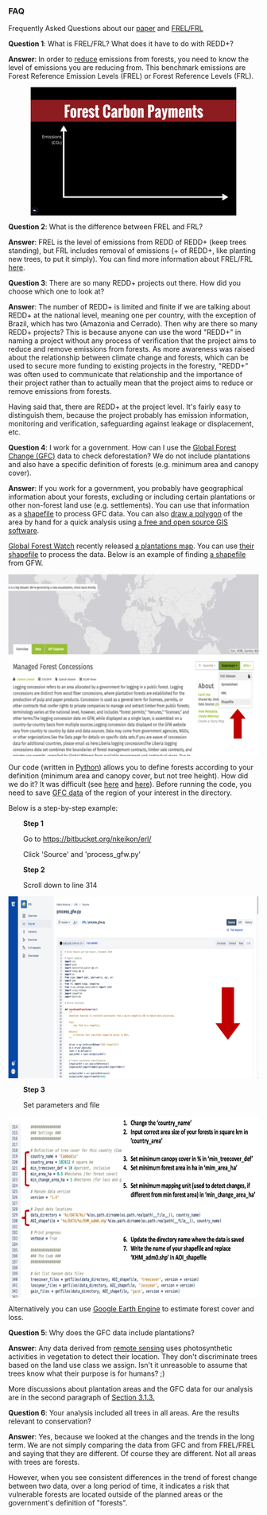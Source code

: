 <h3>FAQ</h3>
<p>Frequently Asked Questions about our <a href="https://iopscience.iop.org/article/10.1088/1748-9326/aafc6b">paper</a> and <a href="https://redd.unfccc.int/fact-sheets/forest-reference-emission-levels.html">FREL/FRL</a></p>
<p><strong>Question 1</strong>: What is FREL/FRL? What does it have to do with REDD+?</p>
<p><strong>Answer</strong>: In order to <span style="text-decoration: underline;">reduce</span> emissions from forests, you need to know the level of emissions you are reducing from. This benchmark emissions are Forest Reference Emission Levels (FREL) or Forest Reference Levels (FRL).</p>
<p><img style="display: block; margin-left: auto; margin-right: auto;" src="frel.gif" alt="" width="414" height="258" /></p>
<p><strong>Question 2</strong>: What is the difference between FREL and FRL?&nbsp;</p>
<p><strong>Answer</strong>: FREL is the level of emissions from REDD of REDD+ (keep trees standing), but FRL includes removal of emissions (+ of REDD+, like planting new trees, to put it simply). You can find more information about FREL/FRL <a href="https://www.unredd.net/knowledge/redd-plus-technical-issues/nfms-rel.html">here</a>.</p>
<p><strong>Question 3</strong>: There are so many REDD+ projects out there. How did you choose which one to look at?</p>
<p><strong>Answer</strong>: The number of REDD+ is limited and finite if we are talking about REDD+ at the national level, meaning one per country, with the exception of Brazil, which has two (Amazonia and Cerrado). Then why are there so many REDD+ projects? This is because anyone can use the word "REDD+" in naming a project without any process of verification that the project aims to reduce and remove emissions from forests. As more awareness was raised about the relationship between climate change and forests, which can be used to secure more funding to existing projects in the forestry, "REDD+" was often used to communicate that relationship and the importance of their project rather than to actually mean that the project aims to reduce or remove emissions from forests.</p>
<p>Having said that, there are REDD+ at the project level. It's fairly easy to distinguish them, because the project probably has emission information, monitoring and verification, safeguarding against leakage or displacement, etc.
<p><strong>Question 4</strong>: I work for a government. How can I use the <a href='https://earthenginepartners.appspot.com/science-2013-global-forest'>Global Forest Change (GFC)</a> data to check deforestation? We do not include plantations and also have a specific definition of forests (e.g. minimum area and canopy cover).</p>
<p><strong>Answer</strong>: If you work for a government, you probably have geographical information about your forests, excluding or including certain plantations or other non-forest land use (e.g. settlements). You can use that information as a <a href="https://en.wikipedia.org/wiki/Shapefile">shapefile</a> to process GFC data. You can also <a href="https://docs.qgis.org/2.8/en/docs/training_manual/create_vector_data/create_new_vector.html">draw a polygon</a> of the area by hand for a quick analysis using <a href="https://www.qgis.org/en/site/">a free and open source GIS software</a>.</p>
<p><a href = 'https://www.globalforestwatch.org/'>Global Forest Watch</a> recently released <a href = 'https://blog.globalforestwatch.org/data/new-plantations-map-sheds-light-on-complexities-of-deforestation?utm_campaign=gfw_map&utm_source=gfwtwitter&utm_medium=photo&utm_term=globalplantations_3_2019'>a plantations map</a>. You can use <a href='http://data.globalforestwatch.org/items/planted-forests'>their shapefile</a> to process the data. Below is an example of finding <a href='http://data.globalforestwatch.org/datasets/33451575fd3e440db27952ea456abb46_10'>a shapefile</a> from GFW.<p>

<p><a title="" href="gfw.png" target="_blank" rel="noopener"><img style="display: block; margin-left: auto; margin-right: auto;" src="gfw.png" alt="step2" width="700" height="366" /></a></p>
Our code (written in <a href='https://www.python.org/'>Python</a>) allows you to define forests according to your definition (minimum area and canopy cover, but not tree height). How did we do it? It was difficult (see <a href="https://cdn.iopscience.com/images/1748-9326/14/2/024015/Full/erlaafc6bf1_lr.jpg">here</a> and <a href="sp.png">here</a>). Before running the code, you need to save <a href="https://earthenginepartners.appspot.com/science-2013-global-forest/download_v1.6.html">GFC data</a> of the region of your interest in the directory.</p>
<p>Below is a step-by-step example:</p>
<p style="padding-left: 30px;"><strong>Step 1</strong></p>
<p style="padding-left: 30px;">Go to <a href="https://bitbucket.org/nkeikon/erl/">https://bitbucket.org/nkeikon/erl/</a>&nbsp;</p>
<p style="padding-left: 30px;">Click 'Source' and 'process_gfw.py'</p>
<p style="padding-left: 30px;"><strong>Step 2</strong></p>
<p style="padding-left: 30px;">Scroll down to line 314</p>
<p><a title="Step 2" href="https://www.geos.ed.ac.uk/homes/s1683747/step2middle.png" target="_blank" rel="noopener"><img style="display: block; margin-left: auto; margin-right: auto;" src="step2.png" alt="step2" width="700" height="366" /></a></p>
<p style="padding-left: 30px;"><strong>Step 3</strong></p>
<p style="padding-left: 30px;">Set parameters and file</p>
<p><a title="Step 3" href="step3.png" target="_blank" rel="noopener"><strong><img style="display: block; margin-left: auto; margin-right: auto;" src="step3.png" alt="step3" width="700" height="365" /></strong></a></p>
<p>Alternatively you can use <a href="https://developers.google.com/earth-engine/tutorials/community/forest-cover-loss-estimation">Google Earth Engine</a> to estimate forest cover and loss. </p>
<p><strong>Question 5</strong>: Why does the GFC data include plantations?&nbsp;</p>
<p><strong>Answer</strong>: Any data derived from <a href="https://www.usgs.gov/faqs/what-remote-sensing-and-what-it-used?qt-news_science_products=7#qt-news_science_products">remote sensing</a> uses photosynthetic activities in vegetation to detect their location. They don't discriminate trees based on the land use class we assign. Isn't it unreasoble to assume that trees know what their purpose is for humans? ;)</p> More discussions about plantation areas and the GFC data for our analysis are in the second paragraph of <a href="https://iopscience.iop.org/article/10.1088/1748-9326/aafc6b">Section 3.1.3.</a> &nbsp;</p>
<p><strong>Question 6</strong>: Your analysis included all trees in all areas. Are the results relevant to conservation?</p>
<p><strong>Answer</strong>: Yes, because we looked at the changes and the trends in the long term. We are not simply comparing the data from GFC and from FREL/FREL and saying that they are different. Of course they are different. Not all areas with trees are forests.</p>
<p>However, when you see consistent differences in the trend of forest change between two data, over a long period of time, it indicates a risk that vulnerable forests are located outside of the planned areas or the government's definition of "forests".</p>
